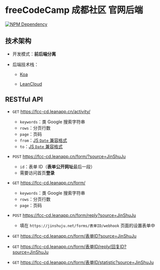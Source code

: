 # freeCodeCamp 成都社区 官网后端

[![NPM Dependency](https://david-dm.org/FreeCodeCamp-Chengdu/OWS_BE.svg)](https://david-dm.org/FreeCodeCamp-Chengdu/OWS_BE)

## 技术架构

-   开发模式：**前后端分离**

-   后端技术栈：

    -   [Koa](http://koa.bootcss.com/)

    -   [LeanCloud](https://leancloud.cn/)

## RESTful API

-   `GET` https://fcc-cd.leanapp.cn/activity/

    -   `keywords`：类 Google 搜索字符串
    -   `rows`：分页行数
    -   `page`：页码
    -   `from`：[JS `Date` 兼容格式][1]
    -   `to`：[JS `Date` 兼容格式][1]

-   `POST` https://fcc-cd.leanapp.cn/form/?source=JinShuJu

    -   `id`：表单 ID（**表单公开网址**最后一段）
    -   需要访问首页**登录**

-   `GET` https://fcc-cd.leanapp.cn/form/

    -   `keywords`：类 Google 搜索字符串
    -   `rows`：分页行数
    -   `page`：页码

-   `POST` https://fcc-cd.leanapp.cn/form/reply?source=JinShuJu

    -   填在 `https://jinshuju.net/forms/表单ID/webhook` 页面的设置表单中

-   `GET` https://fcc-cd.leanapp.cn/form/表单ID?source=JinShuJu

-   `GET` https://fcc-cd.leanapp.cn/form/表单ID/reply/回复ID?source=JinShuJu

-   `GET` https://fcc-cd.leanapp.cn/form/表单ID/statistic?source=JinShuJu

[1]: https://developer.mozilla.org/zh-CN/docs/Web/JavaScript/Reference/Global_Objects/Date

